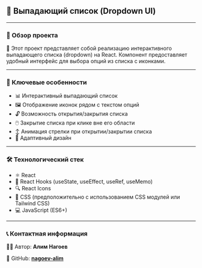 ## 🔽 Выпадающий список (Dropdown UI)

---

### 📝 Обзор проекта

🚀 Этот проект представляет собой реализацию интерактивного выпадающего списка (dropdown) на React. Компонент предоставляет удобный интерфейс для выбора опций из списка с иконками.

---

### 🌟 Ключевые особенности

- 📊 Интерактивный выпадающий список
- 🖼️ Отображение иконок рядом с текстом опций
- 🔓 Возможность открытия/закрытия списка
- 🖱️ Закрытие списка при клике вне его области
- ↕️ Анимация стрелки при открытии/закрытии списка
- 📱 Адаптивный дизайн

---

### 🛠️ Технологический стек

- ⚛️ React
- 🎣 React Hooks (useState, useEffect, useRef, useMemo)
- 🔍 React Icons
- 🎨 CSS (предположительно с использованием CSS модулей или Tailwind CSS)
- 💻 JavaScript (ES6+)

---

### 📞 Контактная информация

👨‍💻 Автор: **Алим Нагоев**

🐙 GitHub: **[nagoev-alim](https://github.com/nagoev-alim)**
